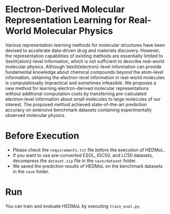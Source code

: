 # Electron-Derived Molecular Representation Learning for Real-World Molecular Physics
Various representation learning methods for molecular structures have been devised to accelerate data-driven drug and materials discovery. However, the representation capabilities of existing methods are essentially limited to \textit{atom}-level information, which is not sufficient to describe real-world molecular physics. Although \textit{electron}-level information can provide fundamental knowledge about chemical compounds beyond the atom-level information, obtaining the electron-level information in real-world molecules is computationally impractical and sometimes infeasible. We proposes a new method for learning electron-derived molecular representations without additional computation costs by transferring pre-calculated electron-level information about small molecules to large molecules of our interest. The proposed method achieved state-of-the-art prediction accuracy on extensive benchmark datasets containing experimentally observed molecular physics.

# Before Execution
- Please check the ``requirements.txt`` file before the execution of HEDMoL.
- If you want to use pre-converted ESOL, IGC50, and LC50 datasets, decompress the ``dataset.zip`` file in the ``save/dataset`` folder.
- We saved the prediction results of HEDMoL on the benchmark datasets in the ``save`` folder.

# Run
You can train and evaluate HEDMoL by executing ``train_eval.py``.
